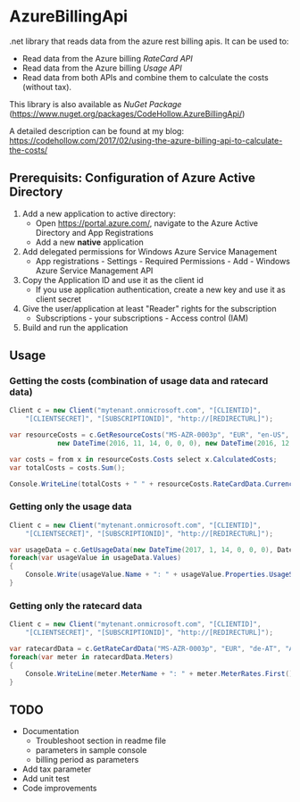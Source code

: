 # AzureBillingApi
.net library that reads data from the azure rest billing apis. It can be used to:
 - Read data from the Azure billing *RateCard API*
 - Read data from the Azure billing *Usage API*
 - Read data from both APIs and combine them to calculate the costs (without tax).

This library is also available as *NuGet Package* (https://www.nuget.org/packages/CodeHollow.AzureBillingApi/)

A detailed description can be found at my blog: https://codehollow.com/2017/02/using-the-azure-billing-api-to-calculate-the-costs/

## Prerequisits: Configuration of Azure Active Directory
1. Add a new application to active directory: 
   * Open https://portal.azure.com/, navigate to the Azure Active Directory and App Registrations
   * Add a new **native** application
2. Add delegated permissions for Windows Azure Service Management
   * App registrations - Settings - Required Permissions - Add - Windows Azure Service Management API
3. Copy the Application ID and use it as the client id
   * If you use application authentication, create a new key and use it as client secret
4. Give the user/application at least "Reader" rights for the subscription
   * Subscriptions - your subscriptions - Access control (IAM)
5. Build and run the application

## Usage
### Getting the costs (combination of usage data and ratecard data)
```csharp
Client c = new Client("mytenant.onmicrosoft.com", "[CLIENTID]",
    "[CLIENTSECRET]", "[SUBSCRIPTIONID]", "http://[REDIRECTURL]");

var resourceCosts = c.GetResourceCosts("MS-AZR-0003p", "EUR", "en-US", "AT",
            new DateTime(2016, 11, 14, 0, 0, 0), new DateTime(2016, 12, 13, 23, 0, 0), AggregationGranularity.Hourly, true);

var costs = from x in resourceCosts.Costs select x.CalculatedCosts;
var totalCosts = costs.Sum();

Console.WriteLine(totalCosts + " " + resourceCosts.RateCardData.Currency);
```

### Getting only the usage data
```csharp
Client c = new Client("mytenant.onmicrosoft.com", "[CLIENTID]",
    "[CLIENTSECRET]", "[SUBSCRIPTIONID]", "http://[REDIRECTURL]");

var usageData = c.GetUsageData(new DateTime(2017, 1, 14, 0, 0, 0), DateTime.Now, Usage.AggregationGranularity.Daily, true);
foreach(var usageValue in usageData.Values)
{
    Console.Write(usageValue.Name + ": " + usageValue.Properties.UsageStartTime + " - " + usageValue.Properties.UsageEndTime + " - " + usageValue.Properties.Quantity);
}
```

### Getting only the ratecard data
```csharp
Client c = new Client("mytenant.onmicrosoft.com", "[CLIENTID]",
    "[CLIENTSECRET]", "[SUBSCRIPTIONID]", "http://[REDIRECTURL]");

var ratecardData = c.GetRateCardData("MS-AZR-0003p", "EUR", "de-AT", "AT");
foreach(var meter in ratecardData.Meters)
{
    Console.WriteLine(meter.MeterName + ": " + meter.MeterRates.First().Value);
}
```


## TODO
* Documentation
   * Troubleshoot section in readme file
   * parameters in sample console
   * billing period as parameters
* Add tax parameter
* Add unit test
* Code improvements